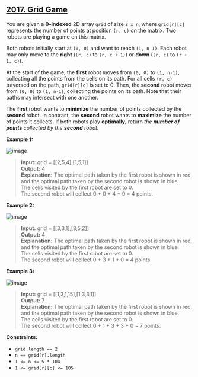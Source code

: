 ## [2017. Grid Game](https://leetcode.com/problems/grid-game/description/)

You are given a **0-indexed** 2D array `grid` of size `2 x n`, where `grid[r][c]` represents the number of points at position `(r, c)` on the matrix. Two robots are playing a game on this matrix.

Both robots initially start at `(0, 0)` and want to reach `(1, n-1)`. Each robot may only move to the **right** (`(r, c)` to `(r, c + 1)`) or **down** (`(r, c)` to `(r + 1, c)`).

At the start of the game, the **first** robot moves from `(0, 0)` to `(1, n-1)`, collecting all the points from the cells on its path. For all cells `(r, c)` traversed on the path, `grid[r][c]` is set to 0. Then, the **second** robot moves from `(0, 0)` to `(1, n-1)`, collecting the points on its path. Note that their paths may intersect with one another.

The **first** robot wants to **minimize** the number of points collected by the **second** robot. In contrast, the **second** robot wants to **maximize** the number of points it collects. If both robots play **optimally**, return *the **number of points** collected by the **second** robot.*

**Example 1:**

![image](https://github.com/user-attachments/assets/11b5d147-0230-49b8-98e2-1b6ff34ff65f)


> **Input:** grid = [[2,5,4],[1,5,1]]  
> **Output:** 4  
> **Explanation:** The optimal path taken by the first robot is shown in red, and the optimal path taken by the second robot is shown in blue.  
> The cells visited by the first robot are set to 0.  
> The second robot will collect 0 + 0 + 4 + 0 = 4 points.


**Example 2:**

![image](https://github.com/user-attachments/assets/67831848-6d3b-443b-aeb0-f4da2a7ef943)


> **Input:** grid = [[3,3,1],[8,5,2]]  
> **Output:** 4  
> **Explanation:** The optimal path taken by the first robot is shown in red, and the optimal path taken by the second robot is shown in blue.  
> The cells visited by the first robot are set to 0.  
> The second robot will collect 0 + 3 + 1 + 0 = 4 points.


**Example 3:**

![image](https://github.com/user-attachments/assets/57831c03-916e-43b6-96df-bb35fd4a2caa)


> **Input:** grid = [[1,3,1,15],[1,3,3,1]]  
> **Output:** 7  
> **Explanation:** The optimal path taken by the first robot is shown in red, and the optimal path taken by the second robot is shown in blue.  
> The cells visited by the first robot are set to 0.  
> The second robot will collect 0 + 1 + 3 + 3 + 0 = 7 points.


**Constraints:**

* `grid.length == 2`
* `n == grid[r].length`
* `1 <= n <= 5 * 104`
* `1 <= grid[r][c] <= 105`
